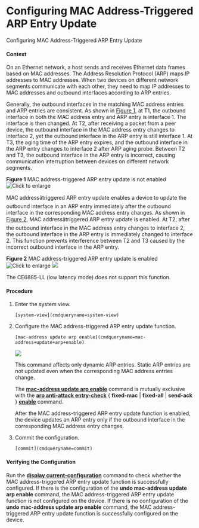 Configuring MAC Address-Triggered ARP Entry Update
==================================================

Configuring MAC Address-Triggered ARP Entry Update

#### Context

On an Ethernet network, a host sends and receives Ethernet data frames based on MAC addresses. The Address Resolution Protocol (ARP) maps IP addresses to MAC addresses. When two devices on different network segments communicate with each other, they need to map IP addresses to MAC addresses and outbound interfaces according to ARP entries.

Generally, the outbound interfaces in the matching MAC address entries and ARP entries are consistent. As shown in [Figure 1](#EN-US_TASK_0000001176664483__macarpfunc), at T1, the outbound interface in both the MAC address entry and ARP entry is interface 1. The interface is then changed. At T2, after receiving a packet from a peer device, the outbound interface in the MAC address entry changes to interface 2, yet the outbound interface in the ARP entry is still interface 1. At T3, the aging time of the ARP entry expires, and the outbound interface in the ARP entry changes to interface 2 after ARP aging probe. Between T2 and T3, the outbound interface in the ARP entry is incorrect, causing communication interruption between devices on different network segments.

**Figure 1** MAC address-triggered ARP entry update is not enabled  
![](figure/en-us_image_0000001176744417.png "Click to enlarge")

MAC addressâtriggered ARP entry update enables a device to update the outbound interface in an ARP entry immediately after the outbound interface in the corresponding MAC address entry changes. As shown in [Figure 2](#EN-US_TASK_0000001176664483__macarpfunc1), MAC addressâtriggered ARP entry update is enabled. At T2, after the outbound interface in the MAC address entry changes to interface 2, the outbound interface in the ARP entry is immediately changed to interface 2. This function prevents interference between T2 and T3 caused by the incorrect outbound interface in the ARP entry.

**Figure 2** MAC address-triggered ARP entry update is enabled  
![](figure/en-us_image_0000001130784752.png "Click to enlarge")
![](public_sys-resources/note_3.0-en-us.png) 

The CE6885-LL (low latency mode) does not support this function.



#### Procedure

1. Enter the system view.
   
   
   ```
   [system-view](cmdqueryname=system-view)
   ```
2. Configure the MAC address-triggered ARP entry update function.
   
   
   ```
   [mac-address update arp enable](cmdqueryname=mac-address+update+arp+enable)
   ```
   ![](public_sys-resources/note_3.0-en-us.png) 
   
   This command affects only dynamic ARP entries. Static ARP entries are not updated even when the corresponding MAC address entries change.
   
   The [**mac-address update arp enable**](cmdqueryname=mac-address+update+arp+enable) command is mutually exclusive with the [**arp anti-attack entry-check**](cmdqueryname=arp+anti-attack+entry-check) { **fixed-mac** | **fixed-all** | **send-ack** } [**enable**](cmdqueryname=enable) command.
   
   After the MAC address-triggered ARP entry update function is enabled, the device updates an ARP entry only if the outbound interface in the corresponding MAC address entry changes.
3. Commit the configuration.
   
   
   ```
   [commit](cmdqueryname=commit)
   ```

#### Verifying the Configuration

Run the [**display current-configuration**](cmdqueryname=display+current-configuration) command to check whether the MAC address-triggered ARP entry update function is successfully configured. If there is the configuration of the **undo mac-address update arp enable** command, the MAC address-triggered ARP entry update function is not configured on the device. If there is no configuration of the **undo mac-address update arp enable** command, the MAC address-triggered ARP entry update function is successfully configured on the device.